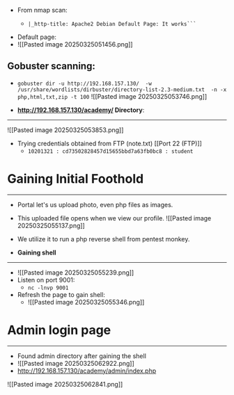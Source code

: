 - From nmap scan:
	- ```80/tcp open  http    Apache httpd 2.4.38 ((Debian))
	  |_http-title: Apache2 Debian Default Page: It works```
- Default page:
- ![[Pasted image 20250325051456.png]]

**Gobuster scanning:**
---
- `gobuster dir -u http://192.168.157.130/  -w /usr/share/wordlists/dirbuster/directory-list-2.3-medium.txt  -n -x php,html,txt,zip -t 100`
![[Pasted image 20250325053746.png]]

- **http://192.168.157.130/academy/ Directory**:
---
![[Pasted image 20250325053853.png]]
- Trying credentials obtained from FTP (note.txt) [[Port 22 (FTP)]]
	- `10201321 : cd73502828457d15655bbd7a63fb0bc8 : student`

# Gaining Initial Foothold
---
- Portal let's us upload photo, even php files as images.
- This uploaded file opens when we view our profile.
 ![[Pasted image 20250325055137.png]]
- We utilize it to run a php reverse shell from pentest monkey.

- **Gaining shell**
---
   - ![[Pasted image 20250325055239.png]]
   - Listen on port 9001:
	   - `nc -lnvp 9001`
   - Refresh the page to gain shell:
	   - ![[Pasted image 20250325055346.png]]

# Admin login page
---
- Found admin directory after gaining the shell
- ![[Pasted image 20250325062922.png]]
- http://192.168.157.130/academy/admin/index.php

![[Pasted image 20250325062841.png]]
